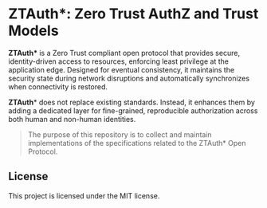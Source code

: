 # ZTAuth*: Zero Trust AuthZ and Trust Models

**ZTAuth\*** is a Zero Trust compliant open protocol that provides secure, identity-driven access to resources, enforcing least privilege at the application edge. Designed for eventual consistency, it maintains the security state during network disruptions and automatically synchronizes when connectivity is restored.

**ZTAuth*** does not replace existing standards. Instead, it enhances them by adding a dedicated layer for fine-grained, reproducible authorization across both human and non-human identities.

> The purpose of this repository is to collect and maintain implementations of the specifications related to the ZTAuth* Open Protocol.

## License

This project is licensed under the MIT license.
